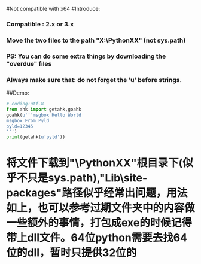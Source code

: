 #Not compatible with x64
#Introduce:

### Compatible : 2.x or 3.x
### Move the two files to the path "X:\PythonXX\" (not sys.path)
### PS: You can do some extra things by downloading the "overdue" files
### Always make sure that: do not forget the 'u' before strings.

##Demo:

```python
# coding:utf-8
from ahk import getahk,goahk
goahk(u'''msgbox Hello World
msgbox From Pyld
pyld=12345
''')
print(getahk(u'pyld'))
```

# 将文件下载到"\PythonXX\"根目录下(似乎不只是sys.path),"Lib\site-packages"路径似乎经常出问题，用法如上，也可以参考过期文件夹中的内容做一些额外的事情，打包成exe的时候记得带上dll文件。64位python需要去找64位的dll，暂时只提供32位的